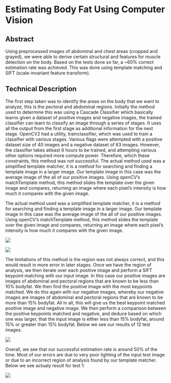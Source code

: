 Estimating Body Fat Using Computer Vision
=====================

## Abstract
Using preprocessed images of abdominal and chest areas (cropped and grayed), we were able to derive certain structural and features for muscle detection on the body.  Based on the tests done so far, a ~60% correct estimation rate was achieved.  This was done using template matching and SIFT (scale-invariant feature transform).

## Technical Description
The first step taken was to identify the areas on the body that we want to analyze, this is the pectoral and abdominal regions.  Initially the method used to determine this was using a Cascade Classifier which basically learns given a dataset of positive images and negative images, the trained classifier can learn to classify an image through a series of stages.  It uses all the output from the first stage as additional information for the next stage.  OpenCV2 had a utility, trainclassifier, which was used to train a classifier with various stages.  Various flags were attempted with a positive dataset size of 40 images and a negative dataset of 63 images.  However, the classifier takes atleast 6 hours to be trained, and attempting various other options required more compute power.  Therefore, which these constraints, this method was not successful.
The actual method used was a simplified template matcher, it is a method for searching and finding a template image in a larger image.  Our template image in this case was the average image of the all of our positive images.  Using openCV’s matchTemplate method, this method slides the template over the given image and compares, returning an image where each pixel’s intensity is how much it compares with the given image.

The actual method used was a simplified template matcher, it is a method for searching and finding a template image in a larger image.  Our template image in this case was the average image of the all of our positive images.  Using openCV’s matchTemplate method, this method slides the template over the given image and compares, returning an image where each pixel’s intensity is how much it compares with the given image.

![](http://i.imgur.com/ZeQor0A.png)

![](http://i.imgur.com/KmjscIk.png)

The limitations of this method is the region was not always correct, and this would result in more error in later stages.
Once we have the region of analysis, we then iterate over each positive image and perform a SIFT keypoint matching with our input image.  In this case our positive images are images of abdominal and pectoral regions that are known to be less than 10% bodyfat.  We then find the positive image with the most keypoints matched.  We do this again with our negative images, whereby our negative images are images of abdominal and pectoral regions that are known to be more than 15% bodyfat.  All in all, this will give us the best keypoint matched positive image and negative image.
We then perform a comparison between the positive keypoints matched and negative, and deduce based on which one was larger, that the input image is either less than 15% bodyfat, around 15% or greater than 15% bodyfat.  Below we see our results of 12 test images.

![](http://i.imgur.com/XNAMEiV.png)

Overall, we see that our successful estimation rate is around 50% of the time.  Most of our errors are due to very poor lighting of the input test image or due to an incorrect region of analysis found by our template matcher.  Below we see actualy result for test 1:

![](http://i.imgur.com/HdNUamP.png)
